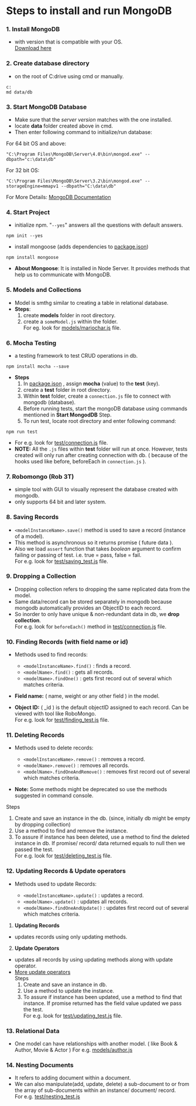 # Steps to install and run MongoDB

### 1.  Install **MongoDB**  
* with version that is compatible with your OS.  
[Download here](https://www.mongodb.com/)

### 2. Create database directory
* on the root of C:drive using cmd or manually.
```
c: 
md data/db
```

### 3. Start MongoDB Database
* Make sure that the *server version* matches with the one installed.
* locate **data** folder created above in cmd. 
* Then enter following command to initialize/run database:

For 64 bit OS and above:
```
"C:\Program Files\MongoDB\Server\4.0\bin\mongod.exe" --dbpath="c:\data\db"
```
For 32 bit OS:
```
"C:\Program Files\MongoDB\Server\3.2\bin\mongod.exe" --storageEngine=mmapv1 --dbpath="C:\data\db"
```

For More Details: [MongoDB Documentation](https://docs.mongodb.com/manual/tutorial/install-mongodb-on-windows/)

### 4. Start Project
* initialize npm. "`--yes`" answers all the questions with default answers.
```
npm init --yes
```
* install mongoose (adds dependencies to [package.json](package.json))
```
npm install mongoose
```
* **About Mongoose**: It is installed in Node Server. It provides methods that help us to communicate with MongoDB.

### 5. Models and Collections
* Model is smthg similar to creating a table in relational database.  
* **Steps**:
    1. create **models** folder in root directory.
    2. create a `someModel.js` within the folder.  
For eg. look for [models/mariochar.js](models/mariochar.js) file. 

### 6. Mocha Testing
* a testing framework to test CRUD operations in db.
```
npm install mocha --save
```  
* **Steps**
    1. In [package.json](package.json) , assign **mocha** (value) to the **test** (key).
    2. create a **test** folder in root directory.
    3. Within **test** folder, create a `connection.js` file to connect with mongodb (database).   
    4. Before running tests, start the mongoDB database using commands mentioned in **Start MongodDB** Step.
    5. To run test, locate root directory and enter following command:
```
npm run test
```  
* For e.g. look for [test/connection.js](test/connection.js) file.  
* **NOTE:** All the `.js` files within **test** folder will run at once. However, tests created will only run after creating connection with db. ( because of the hooks used like before, beforeEach in `connection.js` ).

### 7. Robomongo (Rob 3T)
* simple tool with GUI to visually represent the database created with mongodb.
* only supports 64 bit and later system.

### 8. Saving Records
* `<modelInstanceName>.save()` method is used to save a record (instance of a model).  
* This method is asynchronous so it returns promise ( future data ).
* Also we load `assert` function that takes *boolean* argument to confirm failing or passing of test. i.e. true = pass, false = fail.  
For e.g. look for [test/saving_test.js](test/saving_test.js) file. 

### 9. Dropping a Collection
* Dropping collection refers to dropping the same replicated data from the model.
* Same data/record can be stored separately in mongodb because mongodb automatically provides an ObjectID to each record.
* So inorder to only have unique & non-redundant data in db, we **drop collection**.  
For e.g. look for `beforeEach()` method in [test/connection.js](test/connection.js) file.


### 10. Finding Records (with field name or id)
* Methods used to find records:  
    * `<modelInstanceName>.find()` : finds a record.  
    * `<modelName>.find()`         : gets all records. 
    * `<modelName>.findOne()`      : gets first record out of several which matches criteria.

* **Field name:** ( name, weight or any other field ) in the model.
* **Object ID:** ( _id ) is the default objectID assigned to each record. Can be viewed with tool like RoboMongo.  
For e.g. look for [test/finding_test.js](test/finding_test.js) file.

### 11. Deleting Records
* Methods used to delete records:  
    
    * `<modelInstanceName>.remove()`    : removes a record.
    * `<modelName>.remove()`            : removes all records.    
    * `<modelName>.findOneAndRemove()`  : removes first record out of several which matches criteria.

* **Note:** Some methods might be deprecated so use the methods suggested in command console.  

Steps  
  1. Create and save an instance in the db. (since, initially db might be empty by dropping collection)
  2. Use a method to find and remove the instance.
  3. To assure if instance has been deleted, use a method to find the deleted instance in db. If promise/ record/ data returned equals to null then we passed the test.  
  For e.g. look for [test/deleting_test.js](test/deleting_test.js) file.

### 12. Updating Records & Update operators
* Methods used to update Records:

    * `<modelInstanceName>.update()`    : updates a record.
    * `<modelName>.update()`            : updates all records.
    * `<modelName>.findOneAndUpdate()`  : updates first record out of several which matches criteria.

1. **Updating Records**
* updates records using only updating methods.

2. **Update Operators**
* updates all records by using updating methods along with update operator.
* [More update operators](https://docs.mongodb.com/manual/reference/operator/update/)  
Steps  
   1. Create and save an instance in db.
   2. Use a method to update the instance.
   3. To assure if instance has been updated, use a method to find that instance. If promise returned has the field value updated we pass the test.  
   For e.g. look for [test/updating_test.js](test/updating_test.js) file.

### 13. Relational Data
* One model can have relationships with another model. ( like Book & Author, Movie & Actor )
For e.g. [models/author.js](models/author.js) 

### 14. Nesting Documents
* It refers to adding document within a document.
* We can also manipulate(add, update, delete) a sub-document to or from the array of sub-documents within an instance/ document/ record.  
For e.g. [test/nesting_test.js](test/nesting_test.js)